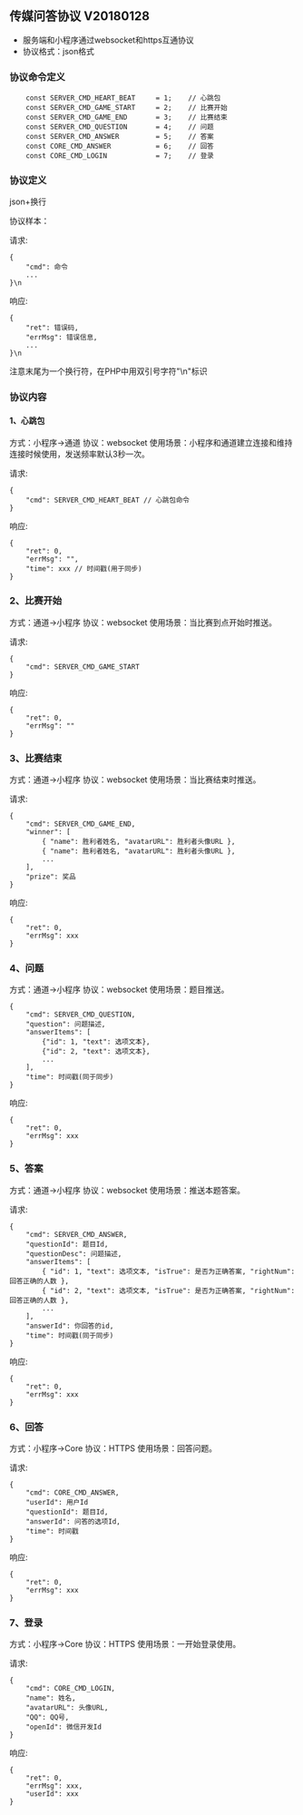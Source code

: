 ## 传媒问答协议 V20180128

- 服务端和小程序通过websocket和https互通协议
- 协议格式：json格式

### 协议命令定义

```
    const SERVER_CMD_HEART_BEAT	    = 1;	// 心跳包
	const SERVER_CMD_GAME_START   	= 2;	// 比赛开始
	const SERVER_CMD_GAME_END   	= 3;	// 比赛结束
	const SERVER_CMD_QUESTION 		= 4;	// 问题
	const SERVER_CMD_ANSWER 		= 5;	// 答案
	const CORE_CMD_ANSWER 		    = 6;	// 回答
	const CORE_CMD_LOGIN			= 7; 	// 登录
```

### 协议定义

json+换行

协议样本：

请求:

```
{
	"cmd": 命令
	...
}\n
```

响应:

```
{
	"ret": 错误码,
	"errMsg": 错误信息,
	...
}\n
```

注意末尾为一个换行符，在PHP中用双引号字符"\n"标识


### 协议内容

#### 1、心跳包

方式：小程序->通道
协议：websocket
使用场景：小程序和通道建立连接和维持连接时候使用，发送频率默认3秒一次。

请求:

```
{
	"cmd": SERVER_CMD_HEART_BEAT // 心跳包命令
}
```

响应:

```
{
	"ret": 0,
	"errMsg": "",
	"time": xxx // 时间戳(用于同步)
}
```

### 2、比赛开始

方式：通道->小程序
协议：websocket
使用场景：当比赛到点开始时推送。

请求:

```
{
	"cmd": SERVER_CMD_GAME_START
}
```

响应:

```
{
	"ret": 0,
	"errMsg": ""
}
```

### 3、比赛结束

方式：通道->小程序
协议：websocket
使用场景：当比赛结束时推送。

请求:

```
{
	"cmd": SERVER_CMD_GAME_END,
	"winner": [
		{ "name": 胜利者姓名, "avatarURL": 胜利者头像URL }, 
		{ "name": 胜利者姓名, "avatarURL": 胜利者头像URL },
		...
	],
	"prize": 奖品
}
```

响应:

```
{
	"ret": 0,
	"errMsg": xxx
}
```

### 4、问题

方式：通道->小程序
协议：websocket
使用场景：题目推送。

```
{
	"cmd": SERVER_CMD_QUESTION,
	"question": 问题描述,
	"answerItems": [
		{"id": 1, "text": 选项文本},
		{"id": 2, "text": 选项文本},
		...
	],
	"time": 时间戳(同于同步)
}
```

响应:

```
{
	"ret": 0,
	"errMsg": xxx
}
```

### 5、答案

方式：通道->小程序
协议：websocket
使用场景：推送本题答案。

请求:

```
{
	"cmd": SERVER_CMD_ANSWER,
	"questionId": 题目Id,
	"questionDesc": 问题描述,
	"answerItems": [
		{ "id": 1, "text": 选项文本, "isTrue": 是否为正确答案, "rightNum": 回答正确的人数 },
		{ "id": 2, "text": 选项文本, "isTrue": 是否为正确答案, "rightNum": 回答正确的人数 },
		...
	],
	"answerId": 你回答的id,
	"time": 时间戳(同于同步)
}
```

响应:

```
{
	"ret": 0,
	"errMsg": xxx
}
```

### 6、回答

方式：小程序->Core
协议：HTTPS
使用场景：回答问题。

请求:

```
{
	"cmd": CORE_CMD_ANSWER,
	"userId": 用户Id
	"questionId": 题目Id,
	"answerId": 问答的选项Id,
	"time": 时间戳
}
```

响应:

```
{
	"ret": 0,
	"errMsg": xxx
}
```

### 7、登录

方式：小程序->Core
协议：HTTPS
使用场景：一开始登录使用。

请求:

```
{
	"cmd": CORE_CMD_LOGIN,
	"name": 姓名,
	"avatarURL": 头像URL,
	"QQ": QQ号,
	"openId": 微信开发Id
}
```

响应:

```
{
	"ret": 0,
	"errMsg": xxx,
	"userId": xxx
}
```